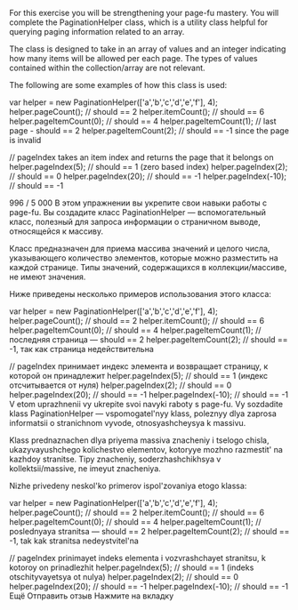 For this exercise you will be strengthening your page-fu mastery. You will complete the PaginationHelper class, which is a utility class helpful for querying paging information related to an array.

The class is designed to take in an array of values and an integer indicating how many items will be allowed per each page. The types of values contained within the collection/array are not relevant.

The following are some examples of how this class is used:

var helper = new PaginationHelper(['a','b','c','d','e','f'], 4);
helper.pageCount(); // should == 2
helper.itemCount(); // should == 6
helper.pageItemCount(0); // should == 4
helper.pageItemCount(1); // last page - should == 2
helper.pageItemCount(2); // should == -1 since the page is invalid

// pageIndex takes an item index and returns the page that it belongs on
helper.pageIndex(5); // should == 1 (zero based index)
helper.pageIndex(2); // should == 0
helper.pageIndex(20); // should == -1
helper.pageIndex(-10); // should == -1

996 / 5 000
В этом упражнении вы укрепите свои навыки работы с page-fu. Вы создадите класс PaginationHelper — вспомогательный класс, полезный для запроса информации о страничном выводе, относящейся к массиву.

Класс предназначен для приема массива значений и целого числа, указывающего количество элементов, которые можно разместить на каждой странице. Типы значений, содержащихся в коллекции/массиве, не имеют значения.

Ниже приведены несколько примеров использования этого класса:

var helper = new PaginationHelper(['a','b','c','d','e','f'], 4);
helper.pageCount(); // should == 2
helper.itemCount(); // should == 6
helper.pageItemCount(0); // should == 4
helper.pageItemCount(1); // последняя страница — should == 2
helper.pageItemCount(2); // should == -1, так как страница недействительна

// pageIndex принимает индекс элемента и возвращает страницу, к которой он принадлежит
helper.pageIndex(5); // should == 1 (индекс отсчитывается от нуля)
helper.pageIndex(2); // should == 0
helper.pageIndex(20); // should == -1
helper.pageIndex(-10); // should == -1
V etom uprazhnenii vy ukrepite svoi navyki raboty s page-fu. Vy sozdadite klass PaginationHelper — vspomogatel'nyy klass, poleznyy dlya zaprosa informatsii o stranichnom vyvode, otnosyashcheysya k massivu.

Klass prednaznachen dlya priyema massiva znacheniy i tselogo chisla, ukazyvayushchego kolichestvo elementov, kotoryye mozhno razmestit' na kazhdoy stranitse. Tipy znacheniy, soderzhashchikhsya v kollektsii/massive, ne imeyut znacheniya.

Nizhe privedeny neskol'ko primerov ispol'zovaniya etogo klassa:

var helper = new PaginationHelper(['a','b','c','d','e','f'], 4);
helper.pageCount(); // should == 2
helper.itemCount(); // should == 6
helper.pageItemCount(0); // should == 4
helper.pageItemCount(1); // poslednyaya stranitsa — should == 2
helper.pageItemCount(2); // should == -1, tak kak stranitsa nedeystvitel'na

// pageIndex prinimayet indeks elementa i vozvrashchayet stranitsu, k kotoroy on prinadlezhit
helper.pageIndex(5); // should == 1 (indeks otschityvayetsya ot nulya)
helper.pageIndex(2); // should == 0
helper.pageIndex(20); // should == -1
helper.pageIndex(-10); // should == -1
Ещё
Отправить отзыв
Нажмите на вкладку